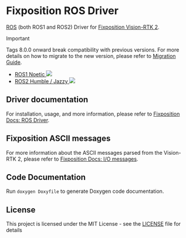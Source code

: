 # Fixposition ROS Driver

[ROS](https://www.ros.org/) (both ROS1 and ROS2) Driver for [Fixposition Vision-RTK 2](https://www.fixposition.com/product).

> [!IMPORTANT]  
> Tags 8.0.0 onward break compatibility with previous versions. For more details on how to migrate to the new version, please refer to [Migration Guide](https://docs.fixposition.com/fd/migration-guide).

-   [ROS1 Noetic ![](./../../actions/workflows/build_test_ros.yml/badge.svg)](./../../actions/workflows/build_test_ros.yml)
-   [ROS2 Humble / Jazzy ![](./../../actions/workflows/build_test_ros2.yml/badge.svg)](./../../actions/workflows/build_test_ros2.yml)

## Driver documentation

For installation, usage, and more information, please refer to [Fixposition Docs: ROS Driver](https://docs.fixposition.com/fd/fixposition-ros-driver).

## Fixposition ASCII messages

For more information about the ASCII messages parsed from the Vision-RTK 2, please refer to [Fixposition Docs: I/O messages](https://docs.fixposition.com/fd/i-o-messages).

## Code Documentation

Run `doxygen Doxyfile` to generate Doxygen code documentation.

## License

This project is licensed under the MIT License - see the [LICENSE](LICENSE) file for details
